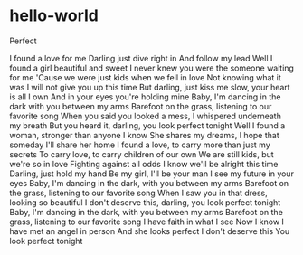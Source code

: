 # hello-world

Perfect


I found a love for me
Darling just dive right in
And follow my lead
Well I found a girl beautiful and sweet 
I never knew you were the someone waiting for me
'Cause we were just kids when we fell in love
Not knowing what it was
I will not give you up this time
But darling, just kiss me slow, your heart is all I own
And in your eyes you're holding mine
Baby, I'm dancing in the dark with you between my arms
Barefoot on the grass, listening to our favorite song
When you said you looked a mess, I whispered underneath my breath
But you heard it, darling, you look perfect tonight
Well I found a woman, stronger than anyone I know
She shares my dreams, I hope that someday I'll share her home
I found a love, to carry more than just my secrets
To carry love, to carry children of our own
We are still kids, but we're so in love
Fighting against all odds
I know we'll be alright this time
Darling, just hold my hand
Be my girl, I'll be your man
I see my future in your eyes
Baby, I'm dancing in the dark, with you between my arms
Barefoot on the grass, listening to our favorite song
When I saw you in that dress, looking so beautiful
I don't deserve this, darling, you look perfect tonight
Baby, I'm dancing in the dark, with you between my arms
Barefoot on the grass, listening to our favorite song
I have faith in what I see
Now I know I have met an angel in person
And she looks perfect
I don't deserve this
You look perfect tonight
